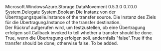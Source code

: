 <Type Name="ShouldTransferCallback" FullName="Microsoft.WindowsAzure.Storage.DataMovement.ShouldTransferCallback">
  <TypeSignature Language="C#" Value="public delegate bool ShouldTransferCallback(object source, object destination);" />
  <TypeSignature Language="ILAsm" Value=".class public auto ansi sealed ShouldTransferCallback extends System.MulticastDelegate" />
  <TypeSignature Language="DocId" Value="T:Microsoft.WindowsAzure.Storage.DataMovement.ShouldTransferCallback" />
  <TypeSignature Language="VB.NET" Value="Public Delegate Function ShouldTransferCallback(source As Object, destination As Object) As Boolean " />
  <TypeSignature Language="F#" Value="type ShouldTransferCallback = delegate of obj * obj -&gt; bool" />
  <AssemblyInfo>
    <AssemblyName>Microsoft.WindowsAzure.Storage.DataMovement</AssemblyName>
    <AssemblyVersion>0.5.3.0</AssemblyVersion>
    <AssemblyVersion>0.7.0.0</AssemblyVersion>
  </AssemblyInfo>
  <Base>
    <BaseTypeName>System.Delegate</BaseTypeName>
  </Base>
  <Parameters>
    <Parameter Name="source" Type="System.Object" />
    <Parameter Name="destination" Type="System.Object" />
  </Parameters>
  <ReturnValue>
    <ReturnType>System.Boolean</ReturnType>
  </ReturnValue>
  <Docs>
    <param name="source"><span data-ttu-id="f3952-101">Die Instanz von der Übertragungsquelle.</span><span class="sxs-lookup"><span data-stu-id="f3952-101">Instance of the transfer source.</span></span></param>
    <param name="destination"><span data-ttu-id="f3952-102">Die Instanz des Ziels für die Übertragung.</span><span class="sxs-lookup"><span data-stu-id="f3952-102">Instance of the transfer destination.</span></span></param>
    <summary>
            <span data-ttu-id="f3952-103">Der Rückruf aufgerufen wird, um festzustellen, ob eine Übertragung erfolgen soll.</span><span class="sxs-lookup"><span data-stu-id="f3952-103">Callback invoked to tell whether a transfer should be done.</span></span>
            </summary>
    <returns><span data-ttu-id="f3952-104">True, wenn die Übertragung erfolgen soll. andernfalls "false".</span><span class="sxs-lookup"><span data-stu-id="f3952-104">True if the transfer should be done; otherwise false.</span></span></returns>
    <remarks>To be added.</remarks>
  </Docs>
</Type>